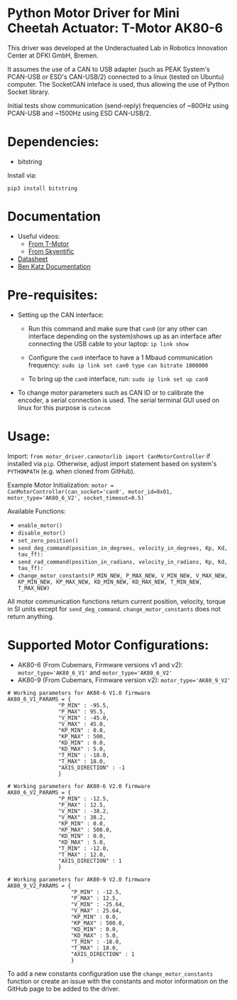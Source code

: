 # Python Motor Driver for Mini Cheetah Actuator: T-Motor AK80-6

This driver was developed at the Underactuated Lab in Robotics Innovation Center at DFKI GmbH, Bremen.

It assumes the use of a CAN to USB adapter (such as PEAK System's PCAN-USB or ESD's CAN-USB/2) connected to a linux (tested on Ubuntu) computer. The SocketCAN inteface is used, thus allowing the use of Python Socket library.

Initial tests show communication (send-reply) frequencies of ~800Hz  using PCAN-USB and ~1500Hz using ESD CAN-USB/2.

# Dependencies:

* bitstring

Install via:

`pip3 install bitstring`

# Documentation

- Useful videos: 
    - [From T-Motor](https://www.youtube.com/watch?v=hbqQCgebaF8)
    - [From Skyentific](https://www.youtube.com/watch?v=HzY9vzgPZkA)
- [Datasheet](https://store-en.tmotor.com/goods.php?id=981)
- [Ben Katz Documentation](https://docs.google.com/document/d/1dzNVzblz6mqB3eZVEMyi2MtSngALHdgpTaDJIW_BpS4/edit)

# Pre-requisites:

* Setting up the CAN interface:

  * Run this command and make sure that `can0` (or any other can interface depending on the system)shows up as an interface after connecting the USB cable to your laptop: `ip link show`

  * Configure the `can0` interface to have a 1 Mbaud communication frequency: `sudo ip link set can0 type can bitrate 1000000`

  * To bring up the `can0` interface, run: `sudo ip link set up can0`

* To change motor parameters such as CAN ID or to calibrate the encoder, a serial connection is used. The serial terminal GUI used on linux for this purpose is `cutecom`

# Usage:

Import: `from motor_driver.canmotorlib import CanMotorController` if installed via `pip`. Otherwise, adjust import statement based on system's `PYTHONPATH` (e.g. when cloned from GitHub).

Example Motor Initialization: `motor = CanMotorController(can_socket='can0', motor_id=0x01, motor_type='AK80_6_V2', socket_timeout=0.5)`

Available Functions:

- `enable_motor()`
- `disable_motor()`
- `set_zero_position()`
- `send_deg_command(position_in_degrees, velocity_in_degrees, Kp, Kd, tau_ff):`
- `send_rad_command(position_in_radians, velocity_in_radians, Kp, Kd, tau_ff):`
- `change_motor_constants(P_MIN_NEW, P_MAX_NEW, V_MIN_NEW, V_MAX_NEW, KP_MIN_NEW, KP_MAX_NEW, KD_MIN_NEW, KD_MAX_NEW, T_MIN_NEW, T_MAX_NEW)`

All motor communication functions return current position, velocity, torque in SI units except for `send_deg_command`. `change_motor_constants` does not return anything.

# Supported Motor Configurations:

- AK80-6 (From Cubemars, Firmware versions v1 and v2): `motor_type='AK80_6_V1'` and `motor_type='AK80_6_V2'`
- AK80-9 (From Cubemars, Firmware version v2): `motor_type='AK80_9_V2'`

```
# Working parameters for AK80-6 V1.0 firmware
AK80_6_V1_PARAMS = {
                "P_MIN" : -95.5,
                "P_MAX" : 95.5,
                "V_MIN" : -45.0,
                "V_MAX" : 45.0,
                "KP_MIN" : 0.0,
                "KP_MAX" : 500,
                "KD_MIN" : 0.0,
                "KD_MAX" : 5.0,
                "T_MIN" : -18.0,
                "T_MAX" : 18.0,
                "AXIS_DIRECTION" : -1
                }

# Working parameters for AK80-6 V2.0 firmware
AK80_6_V2_PARAMS = {
                "P_MIN" : -12.5,
                "P_MAX" : 12.5,
                "V_MIN" : -38.2,
                "V_MAX" : 38.2,
                "KP_MIN" : 0.0,
                "KP_MAX" : 500.0,
                "KD_MIN" : 0.0,
                "KD_MAX" : 5.0,
                "T_MIN" : -12.0,
                "T_MAX" : 12.0,
                "AXIS_DIRECTION" : 1
                }

# Working parameters for AK80-9 V2.0 firmware
AK80_9_V2_PARAMS = {
                    "P_MIN" : -12.5,
                    "P_MAX" : 12.5,
                    "V_MIN" : -25.64,
                    "V_MAX" : 25.64,
                    "KP_MIN" : 0.0,
                    "KP_MAX" : 500.0,
                    "KD_MIN" : 0.0,
                    "KD_MAX" : 5.0,
                    "T_MIN" : -18.0,
                    "T_MAX" : 18.0,
                    "AXIS_DIRECTION" : 1
                    }
```

To add a new constants configuration use the `change_motor_constants` function or create an issue with the constants and motor information on the GitHub page to be added to the driver.
